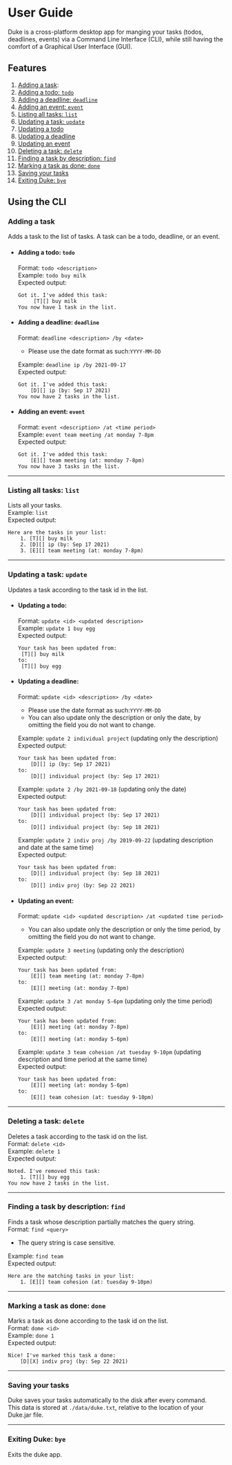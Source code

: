 # User Guide
Duke is a cross-platform desktop app for manging your tasks (todos, deadlines, events) via a Command Line Interface (CLI),
while still having the comfort of a Graphical User Interface (GUI).

## Features
1. [Adding a task](#adding-a-task):
  1. [Adding a todo: `todo`](#adding-a-todo-todo)
  1. [Adding a deadline: `deadline`](#adding-a-deadline-deadline)
  1. [Adding an event: `event`](#adding-an-event-event)
1. [Listing all tasks: `list`](#listing-all-tasks-list)
1. [Updating a task: `update`](#updating-a-task-update)
  1. [Updating a todo](#updating-a-todo)
  1. [Updating a deadline](#updating-a-deadline)
  1. [Updating an event](#updating-an-event)
1. [Deleting a task: `delete`](#deleting-a-task-delete)
1. [Finding a task by description: `find`](#finding-a-task-by-description-find)
1. [Marking a task as done: `done`](#marking-a-task-as-done-done)
1. [Saving your tasks](#saving-your-tasks)
1. [Exiting Duke: `bye`](#exiting-duke-bye)

## Using the CLI

### Adding a task
Adds a task to the list of tasks.
A task can be a todo, deadline, or an event.
* #### Adding a todo: `todo`
  Format: `todo <description>`\
  Example: `todo buy milk`\
  Expected output:
   ```
  Got it. I've added this task:
        [T][] buy milk
  You now have 1 task in the list.
   ```
* #### Adding a deadline: `deadline`
  Format: `deadline <description> /by <date>`
  * Please use the date format as such:`YYYY-MM-DD`

  Example: `deadline ip /by 2021-09-17`\
  Expected output:
    ```
    Got it. I've added this task:
        [D][] ip (by: Sep 17 2021)
    You now have 2 tasks in the list.
    ```
* #### Adding an event: `event`
  Format: `event <description> /at <time period>`\
  Example: `event team meeting /at monday 7-8pm`\
  Expected output:
    ```
    Got it. I've added this task:
        [E][] team meeting (at: monday 7-8pm)
    You now have 3 tasks in the list.
    ```
---
### Listing all tasks: `list`
Lists all your tasks.\
Example: `list`\
Expected output:
```
Here are the tasks in your list:
    1. [T][] buy milk
    2. [D][] ip (by: Sep 17 2021)
    3. [E][] team meeting (at: monday 7-8pm)
```
---
### Updating a task: `update`
Updates a task according to the task id in the list.
* #### Updating a todo:
  Format: `update <id> <updated description>`\
  Example: `update 1 buy egg`\
  Expected output:
   ```
  Your task has been updated from:
    [T][] buy milk
  to:
    [T][] buy egg
   ```
* #### Updating a deadline:
  Format: `update <id> <description> /by <date>`
  * Please use the date format as such:`YYYY-MM-DD`
  * You can also update only the description or only the date, by omitting the field you do not want to change.

  Example: `update 2 individual project` (updating only the description)\
  Expected output:
    ```
    Your task has been updated from:
        [D][] ip (by: Sep 17 2021)
  to:
        [D][] individual project (by: Sep 17 2021)
    ```
  Example: `update 2 /by 2021-09-18` (updating only the date) \
  Expected output:
    ```
    Your task has been updated from:
        [D][] individual project (by: Sep 17 2021)
  to:
        [D][] individual project (by: Sep 18 2021)
    ```
  Example: `update 2 indiv proj /by 2019-09-22` (updating description and date at the same time) \
  Expected output:
    ```
    Your task has been updated from:
        [D][] individual project (by: Sep 18 2021)
  to:
        [D][] indiv proj (by: Sep 22 2021)
    ```
* #### Updating an event:
  Format: `update <id> <updated description> /at <updated time period>`
  * You can also update only the description or only the time period, by omitting the field you do not want to change.

  Example: `update 3 meeting` (updating only the description)\
  Expected output:
    ```
    Your task has been updated from:
        [E][] team meeting (at: monday 7-8pm)
  to:
        [E][] meeting (at: monday 7-8pm)
    ```
  Example: `update 3 /at monday 5-6pm` (updating only the time period) \
  Expected output:
    ```
    Your task has been updated from:
        [E][] meeting (at: monday 7-8pm)
  to:
        [E][] meeting (at: monday 5-6pm)
    ```
  Example: `update 3 team cohesion /at tuesday 9-10pm` (updating description and time period at the same time) \
  Expected output:
    ```
    Your task has been updated from:
        [E][] meeting (at: monday 5-6pm)
  to:
        [E][] team cohesion (at: tuesday 9-10pm)
    ```

---
### Deleting a task: `delete`
Deletes a task according to the task id on the list.\
Format: `delete <id>`\
Example: `delete 1`\
Expected output:
```
Noted. I've removed this task:
    1. [T][] buy egg
You now have 2 tasks in the list.
```
---
### Finding a task by description: `find`
Finds a task whose description partially matches the query string.\
Format: `find <query>`
* The query string is case sensitive.

Example: `find team`\
Expected output:
```
Here are the matching tasks in your list:
    1. [E][] team cohesion (at: tuesday 9-10pm)
```
---
### Marking a task as done: `done`
Marks a task as done according to the task id on the list.\
Format: `dome <id>`\
Example: `done 1`\
Expected output:
```
Nice! I've marked this task a done:
    [D][X] indiv proj (by: Sep 22 2021)
```
---
### Saving your tasks
Duke saves your tasks automatically to the disk after every command.\
This data is stored at `./data/duke.txt`, relative to the location of your Duke.jar file.

---
### Exiting Duke: `bye`
Exits the duke app.
